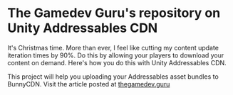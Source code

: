 # The Gamedev Guru's repository on **Unity Addressables CDN**

It's Christmas time. More than ever, I feel like cutting my content update iteration times by 90%. Do this by allowing your players to download your content on demand. Here's how you do this with Unity Addressables CDN.

This project will help you uploading your Addressables asset bundles to BunnyCDN. Visit the article posted at [thegamedev.guru](https://thegamedev.guru/unity-addressables/cdn-unleash-content-distribution/)